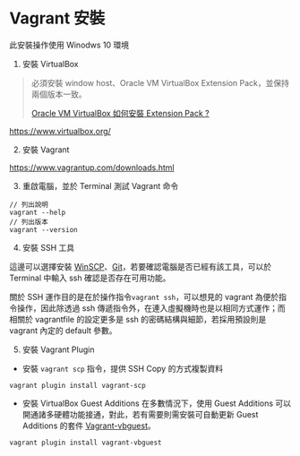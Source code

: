 ﻿# Vagrant 安裝

此安裝操作使用 Winodws 10 環境

1. 安裝 VirtualBox
> 必須安裝 window host、Oracle VM VirtualBox Extension Pack，並保持兩個版本一致。
>
> [Oracle VM VirtualBox 如何安裝 Extension Pack ?](https://www.arthurtoday.com/2011/01/oracle-vm-virtualbox-40-extension-pack_14.html)

https://www.virtualbox.org/

2. 安裝 Vagrant

https://www.vagrantup.com/downloads.html

3. 重啟電腦，並於 Terminal 測試 Vagrant 命令

```
// 列出說明
vagrant --help
// 列出版本
vagrant --version
```

4. 安裝 SSH 工具

這邊可以選擇安裝 [WinSCP](https://winscp.net/eng/docs/lang:cht)、[Git](https://git-scm.com/)，若要確認電腦是否已經有該工具，可以於 Terminal 中輸入 ssh 確認是否存在可用功能。

關於 SSH 運作目的是在於操作指令```vagrant ssh```，可以想見的 vagrant 為便於指令操作，因此除透過 ssh 傳遞指令外，在連入虛擬機時也是以相同方式運作；而相關於 vagrantfile 的設定更多是 ssh 的密碼結構與細節，若採用預設則是 vagrant 內定的 default 參數。

5. 安裝 Vagrant Plugin

+ 安裝 ```vagrant scp``` 指令，提供 SSH Copy 的方式複製資料
```
vagrant plugin install vagrant-scp
```

+ 安裝 VirtualBox Guest Additions
在多數情況下，使用 Guest Additions 可以開通諸多硬體功能接通，對此，若有需要則需安裝可自動更新 Guest Additions 的套件 [Vagrant-vbguest](https://github.com/dotless-de/vagrant-vbguest)。
```
vagrant plugin install vagrant-vbguest
```
